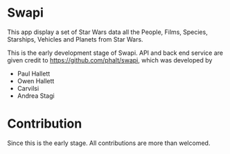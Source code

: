 # Swapi

This app display a set of Star Wars data all the People, Films, Species, Starships, Vehicles and Planets from Star Wars.

This is the early development stage of Swapi. API and back end service are given credit to https://github.com/phalt/swapi, which was developed by

* Paul Hallett
* Owen Hallett
* Carvilsi
* Andrea Stagi

# Contribution

Since this is the early stage. All contributions are more than welcomed.
